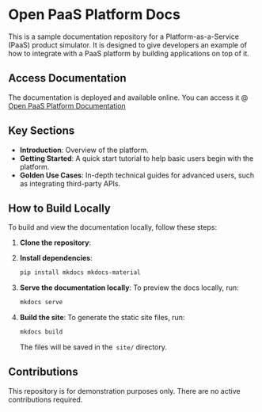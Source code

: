 # Open PaaS Platform Docs

This is a sample documentation repository for a Platform-as-a-Service (PaaS) product simulator. It is designed to give developers an example of how to integrate with a PaaS platform by building applications on top of it.

## Access Documentation

The documentation is deployed and available online. You can access it @ [Open PaaS Platform Documentation](https://open-paas-platform-docs.vercel.app) 

## Key Sections

- **Introduction**: Overview of the platform.
- **Getting Started**: A quick start tutorial to help basic users begin with the platform.
- **Golden Use Cases**: In-depth technical guides for advanced users, such as integrating third-party APIs.

## How to Build Locally

To build and view the documentation locally, follow these steps:

1. **Clone the repository**:
   
2. **Install dependencies**:
    ```bash
    pip install mkdocs mkdocs-material
    ```
3.	**Serve the documentation locally**: To preview the docs locally, run:
    ```bash
    mkdocs serve
    ```
4. **Build the site**: To generate the static site files, run:
    ```bash
    mkdocs build
    ```
    The files will be saved in the` site/` directory.

## Contributions

This repository is for demonstration purposes only. There are no active contributions required.
